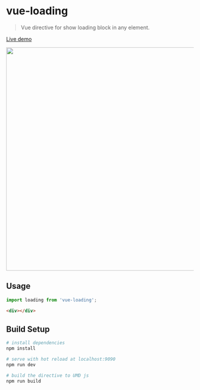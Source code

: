 # vue-loading

> Vue directive for show loading block in any element.

[Live demo](http://coffcer.github.io/vue-loading/)

<img width="600" src="http://coffcer.github.io/vue-loading/demo.png">

## Usage

```javascript
import loading from 'vue-loading';
```

```html
<div></div>
```

## Build Setup

``` bash
# install dependencies
npm install

# serve with hot reload at localhost:9090
npm run dev

# build the directive to UMD js
npm run build
```
